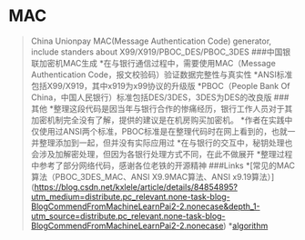 # MAC
>China Unionpay MAC(Message Authentication Code) generator, include standers about X99/X919/PBOC_DES/PBOC_3DES
###中国银联加密机MAC生成
*在与银行通信过程中，需要使用MAC（Message Authentication Code，报文校验码）验证数据完整性与真实性
*ANSI标准包括X99/X919，其中x919为x99协议的升级版
*PBOC（People Bank Of China，中国人民银行）标准包括DES/3DES，3DES为DES的改良版
###其他
*整理这段代码是因当年与银行合作的惨痛经历，银行工作人员对于其加密机制完全没有了解，提供的建议是在机房购买加密机。
*作者在实践中仅使用过ANSI两个标准，PBOC标准是在整理代码时在网上看到的，也就一并整理添加到一起，但并没有实际应用过
*在与银行的交互中，秘钥处理也会涉及加解密处理，但因为各银行处理方式不同，在此不做展开
*整理过程中参考了部分网络代码，感谢各位老铁的开源精神
###Links
*[常见的MAC算法（PBOC_3DES_MAC、ANSI X9.9MAC算法、ANSI x9.19算法）]
(https://blog.csdn.net/kxlele/article/details/84854895?utm_medium=distribute.pc_relevant.none-task-blog-BlogCommendFromMachineLearnPai2-2.nonecase&depth_1-utm_source=distribute.pc_relevant.none-task-blog-BlogCommendFromMachineLearnPai2-2.nonecase)
*[algorithm](https://github.com/sunvim/algorithm)
